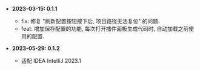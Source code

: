 - **2023-03-15: 0.1.1**

  - fix: 修复 "刷新配置按钮按下后, 项目路径无法复位" 的问题.
  - feat: 增加保存配置的功能, 每次打开插件面板生成代码时, 自动加载之前使用的配置.

- **2023-05-29: 0.1.2**

  - 适配 IDEA IntelliJ 2023.1
